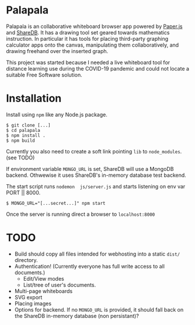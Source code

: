 # Palapala

Palapala is an collaborative whiteboard browser app powered by [Paper.js](https://paperjs.org) and [ShareDB](https://github.com/share/sharedb). 
It has a drawing tool set geared towards mathematics instruction. 
In particular it has tools for placing third-party graphing calculator apps onto the canvas, manipulating them collaboratively, and drawing freehand over the inserted graph.

This project was started because I needed a live whiteboard tool for distance learning use during the COVID-19 pandemic and could not locate a suitable Free Software solution.

# Installation

Install using `npm` like any Node.js package.
```
$ git clone [...]
$ cd palapala
$ npm install .
$ npm build
```
Currently you also need to create a soft link pointing `lib` to `node_modules`. (see TODO)

If environment variable `MONGO_URL` is set, ShareDB will use a MongoDB backend. Othwewise it uses ShareDB's in-memory database test backend.

The start script runs `nodemon  js/server.js` and starts listening on env var PORT || 8000.
```
$ MONGO_URL="[...secret...]" npm start 
```
Once the server is running direct a browser to `localhost:8000`


# TODO

- Build should copy all files intended for webhosting into a static `dist/` directory.
- Authentication! (Currently everyone has full write access to all documents.)
    + Edit/View modes
    + List/tree of user's documents.
- Multi-page whiteboards
- SVG export
- Placing images
- Options for backend. If no `MONGO_URL` is provided, it should fall back on the ShareDB in-memory database (non persistant)?

